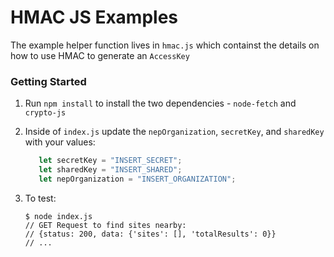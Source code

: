 # HMAC JS Examples

The example helper function lives in `hmac.js` which containst the details on how to use HMAC to generate an `AccessKey`

### Getting Started

1. Run `npm install` to install the two dependencies - `node-fetch` and `crypto-js`
2. Inside of `index.js` update the `nepOrganization`, `secretKey`, and `sharedKey` with your values:

   ```js
      let secretKey = "INSERT_SECRET";
      let sharedKey = "INSERT_SHARED";
      let nepOrganization = "INSERT_ORGANIZATION";
   ```

3. To test:

   ```console
   $ node index.js
   // GET Request to find sites nearby:
   // {status: 200, data: {'sites': [], 'totalResults': 0}}
   // ...
   ```